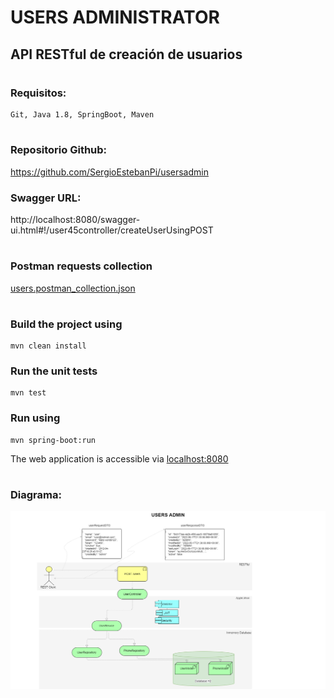 # USERS ADMINISTRATOR
## API RESTful de creación de usuarios

#
### Requisitos:
	Git, Java 1.8, SpringBoot, Maven

#
### Repositorio Github: 
https://github.com/SergioEstebanPi/usersadmin

### Swagger URL: 
http://localhost:8080/swagger-ui.html#!/user45controller/createUserUsingPOST

#

### Postman requests collection
[users.postman_collection.json](users.postman_collection.json)

#
### Build the project using 
    mvn clean install
### Run the unit tests 
    mvn test
### Run using
    mvn spring-boot:run
The web application is accessible via [localhost:8080](http://localhost:8080/)

#

### Diagrama:
![alt text](diagrama.png)